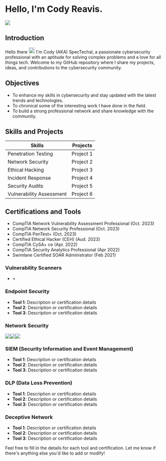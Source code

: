 # Hello, I'm Cody Reavis.

<a href="https://www.linkedin.com/in/crsecurity"><img src="https://img.shields.io/badge/-LinkedIn-0072b1?&style=for-the-badge&logo=linkedin&logoColor=white" /></a>

## Introduction
Hello there <img src="https://slackmojis.com/emojis/1532-lightsaber/download" alt="Lightsaber" width="20" height="20" /> I'm Cody (AKA) SpecTechal, a passionate cybersecurity professional with an aptitude for solving complex problems and a love for all things tech. Welcome to my GitHub repository where I share my projects, ideas, and contributions to the cybersecurity community.

## Objectives
- To enhance my skills in cybersecurity and stay updated with the latest trends and technologies.
- To chronical some of the interesting work I have done in the field.
- To build a strong professional network and share knowledge with the community.

## Skills and Projects

| **Skills**                | **Projects**                                                                 |
|---------------------------|------------------------------------------------------------------------------|
| Penetration Testing       | Project 1                        |
| Network Security          | Project 2                        |
| Ethical Hacking           | Project 3                        |
| Incident Response         | Project 4                        |
| Security Audits           | Project 5                        |
| Vulnerability Assessment  | Project 6                        |

## Certifications and Tools
- CompTIA Network Vulnerability Assessment Professional (Oct. 2023)
- CompTIA Network Security Professional (Oct. 2023)
- CompTIA PenTest+ (Oct. 2023)
- Certified Ethical Hacker (CEH) (Aud. 2023)
- CompTIA CySA+ ce (Apr. 2022)
- CompTIA Security Analytics Professional (Apr 2022)
- Swimlane Certified SOAR Administrator (Feb 2021)

### Vulnerability Scanners
- <

### Endpoint Security
- **Tool 1**: Description or certification details
- **Tool 2**: Description or certification details
- **Tool 3**: Description or certification details

### Network Security
<img src="https://img.shields.io/badge/-Security%20Onion-0072b1?&style=for-the-badge&logo=security-onion&logoColor=red" /><img src="https://img.shields.io/badge/-Wireshark-0072b1?&style=for-the-badge&logo=wireshark&logoColor=white" /><img src="https://img.shields.io/badge/-Suricata-EF3B2D?&style=for-the-badge&logo=Suricata&logoColor=white" />

### SIEM (Security Information and Event Management)
- **Tool 1**: Description or certification details
- **Tool 2**: Description or certification details
- **Tool 3**: Description or certification details

### DLP (Data Loss Prevention)
- **Tool 1**: Description or certification details
- **Tool 2**: Description or certification details
- **Tool 3**: Description or certification details

### Deceptive Network
- **Tool 1**: Description or certification details
- **Tool 2**: Description or certification details
- **Tool 3**: Description or certification details

Feel free to fill in the details for each tool and certification. Let me know if there's anything else you'd like to add or modify!
